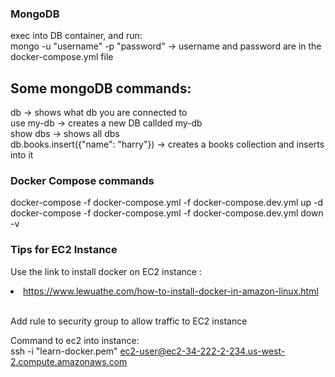 ### MongoDB

exec into DB container, and run:</br>
mongo -u "username" -p "password" -> username and password are in the docker-compose.yml file</br>

## Some mongoDB commands:

db -> shows what db you are connected to </br>
use my-db -> creates a new DB callded my-db </br>
show dbs -> shows all dbs </br>
db.books.insert({"name": "harry"}) -> creates a books collection and inserts into it </br>

### Docker Compose commands

docker-compose -f docker-compose.yml -f docker-compose.dev.yml up -d </br>
docker-compose -f docker-compose.yml -f docker-compose.dev.yml down -v </br>

### Tips for EC2 Instance

Use the link to install docker on EC2 instance : <li>https://www.lewuathe.com/how-to-install-docker-in-amazon-linux.html </li> </br>

Add rule to security group to allow traffic to EC2 instance

Command to ec2 into instance: </br>
ssh -i "learn-docker.pem" ec2-user@ec2-34-222-2-234.us-west-2.compute.amazonaws.com
